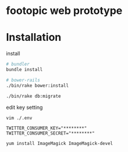 footopic web prototype
===

# Installation

install

```sh
# bundler
bundle install

# bower-rails
./bin/rake bower:install

./bin/rake db:migrate

```

edit key setting

```sh
vim ./.env

```

```sh:.env
TWITTER_CONSUMER_KEY="********"
TWITTER_CONSUMER_SECRET="********"
```

``` setting up ImageMagic
yum install ImageMagick ImageMagick-devel
```
